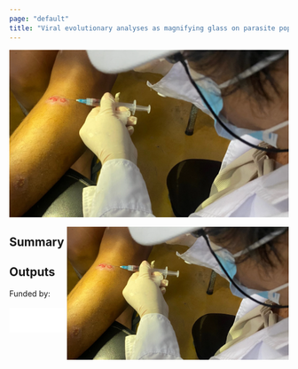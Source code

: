 ```yaml
---
page: "default"
title: "Viral evolutionary analyses as magnifying glass on parasite population dynamics "
---
```

![aspirate](/Images/aspirate_Leish.webp)

<img src="/Images/aspirate_Leish.webp" align="right" width="400px"/>

## Summary

## Outputs


Funded by: <br/>
<br/>
<img src="/Images/fwo_wit.png" align="left" width="100px"/>

